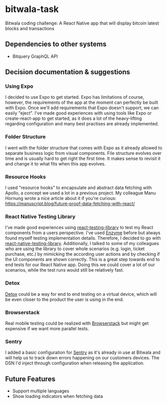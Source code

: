 # bitwala-task

Bitwala coding challenge: A React Native app that will display bitcoin latest blocks and transactions

## Dependencies to other systems

- Bitquery GraphQL API

## Decision documentation & suggestions

### Using Expo

I decided to use Expo to get started. Expo has limitations of course, however, the requirements of the app at the moment can perfectly be built with Expo. Once we'll add requirements that Expo doesn't support, we can easily "eject".
I've made good experiences with using tools like Expo or create-react-app to get started, as it does a lot of the heavy-lifting regarding configuration and many best practises are already implemented.

### Folder Structure

I went with the folder structure that comes with Expo as it already allowed to separate business logic from visual components. File structure evolves over time and is usually hard to get right the first time. It makes sense to revisit it and change it to what fits when this app evolves.

### Resource Hooks

I used "resource hooks" to encapsulate and abstract data fetching with Apollo, a concept we used a lot in a previous project. My colleague Manu Hornung wrote a nice article about it if you're curious: https://manuscript.blog/future-proof-data-fetching-with-react/

### React Native Testing Library

I've made good experiences using [react-testing-library](https://testing-library.com/docs/react-testing-library/intro/) to test my React components from a users perspective. I've used [Enzyme](https://enzymejs.github.io/enzyme/) before but always found myself testing implementation details. Therefore, I decided to go with [react-native-testing-library](https://github.com/callstack/react-native-testing-library). Additionally, I talked to some of my colleagues who are using the library to cover whole scenarios (e.g. login, ticket purchase, etc.) by mimicking the according user actions and by checking if the UI components are shown correctly. This is a great step towards end to end tests for our React Native app. Doing this we could cover a lot of our scenarios, while the test runs would still be relatively fast.

### Detox

[Detox](https://github.com/wix/Detox) could be a way for end to end testing on a virtual device, which will be even closer to the product the user is using in the end.

### Browserstack

Real mobile testing could be realized with [Browserstack](https://www.browserstack.com/app-automate) but might get expensive if we want more parallel tests.

### Sentry

I added a basic configuration for [Sentry](https://sentry.io/welcome/) as it's already in use at Bitwala and will help us to track down errors happening on our customers devices. The DSN I'd inject through configuration when releasing the application.

## Future Features

- Support multiple languages
- Show loading indicators when fetching data
